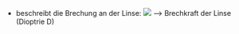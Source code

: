 - beschreibt die Brechung an der Linse:
![](Pasted%20image%2020240105165731.png)
--> Brechkraft der Linse (Dioptrie D)
